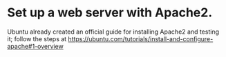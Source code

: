 # Set up a web server with Apache2.

Ubuntu already created an official guide for installing Apache2 and testing it; follow the steps at https://ubuntu.com/tutorials/install-and-configure-apache#1-overview

